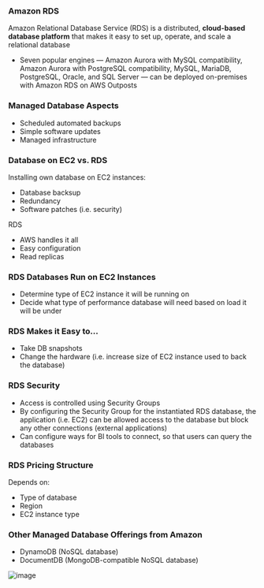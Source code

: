 ### Amazon RDS

Amazon Relational Database Service (RDS) is a distributed, **cloud-based database platform** that makes it easy to set up, operate, and scale a relational database  

* Seven popular engines — Amazon Aurora with MySQL compatibility, Amazon Aurora with PostgreSQL compatibility, MySQL, MariaDB, PostgreSQL, Oracle, and SQL Server — can be deployed on-premises with Amazon RDS on AWS Outposts

### Managed Database Aspects

* Scheduled automated backups
* Simple software updates
* Managed infrastructure

### Database on EC2 vs. RDS

Installing own database on EC2 instances:
* Database backsup
* Redundancy
* Software patches (i.e. security)

RDS
* AWS handles it all
* Easy configuration
* Read replicas

### RDS Databases Run on EC2 Instances

* Determine type of EC2 instance it will be running on
* Decide what type of performance database will need based on load it will be under

### RDS Makes it Easy to...

* Take DB snapshots
* Change the hardware (i.e. increase size of EC2 instance used to back the database)

### RDS Security

* Access is controlled using Security Groups
* By configuring the Security Group for the instantiated RDS database, the application (i.e. EC2) can be allowed access to the database but block any other connections (external applications)
* Can configure ways for BI tools to connect, so that users can query the databases 

### RDS Pricing Structure

Depends on:
* Type of database
* Region
* EC2 instance type

### Other Managed Database Offerings from Amazon

* DynamoDB (NoSQL database)
* DocumentDB (MongoDB-compatible NoSQL database)

![image](https://user-images.githubusercontent.com/114364831/211411090-2773d9ee-4e73-460c-82e4-ff45ae3ac2e0.png)  



